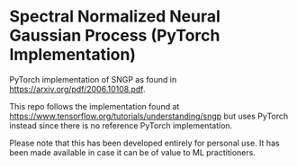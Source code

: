 # Spectral Normalized Neural Gaussian Process (PyTorch Implementation)
PyTorch implementation of SNGP as found in https://arxiv.org/pdf/2006.10108.pdf.

This repo follows the implementation found at https://www.tensorflow.org/tutorials/understanding/sngp but uses PyTorch instead since there is no reference PyTorch implementation.

Please note that this has been developed entirely for personal use. It has been made available in case it can be of value to ML practitioners.

